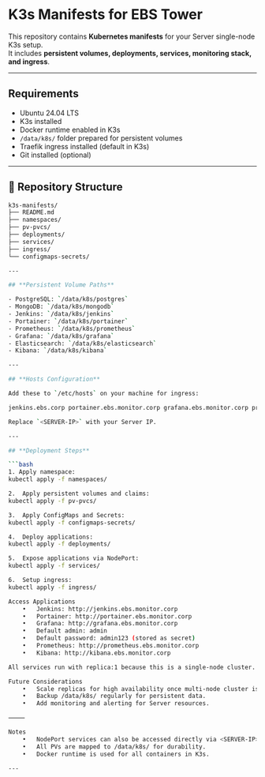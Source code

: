 # K3s Manifests for EBS Tower

This repository contains **Kubernetes manifests** for your Server single-node K3s setup.  
It includes **persistent volumes, deployments, services, monitoring stack, and ingress**.

---

## **Requirements**

- Ubuntu 24.04 LTS
- K3s installed
- Docker runtime enabled in K3s
- `/data/k8s/` folder prepared for persistent volumes
- Traefik ingress installed (default in K3s)
- Git installed (optional)

---

##  📁  **Repository Structure**

```bash
k3s-manifests/
├── README.md
├── namespaces/
├── pv-pvcs/
├── deployments/
├── services/
├── ingress/
└── configmaps-secrets/

---

## **Persistent Volume Paths**

- PostgreSQL: `/data/k8s/postgres`
- MongoDB: `/data/k8s/mongodb`
- Jenkins: `/data/k8s/jenkins`
- Portainer: `/data/k8s/portainer`
- Prometheus: `/data/k8s/prometheus`
- Grafana: `/data/k8s/grafana`
- Elasticsearch: `/data/k8s/elasticsearch`
- Kibana: `/data/k8s/kibana`

---

## **Hosts Configuration**

Add these to `/etc/hosts` on your machine for ingress:

jenkins.ebs.corp portainer.ebs.monitor.corp grafana.ebs.monitor.corp prometheus.ebs.monitor.corp kibana.ebs.monitor.corp

Replace `<SERVER-IP>` with your Server IP.

---

## **Deployment Steps**

```bash
1. Apply namespace:
kubectl apply -f namespaces/

2.	Apply persistent volumes and claims:
kubectl apply -f pv-pvcs/

3.	Apply ConfigMaps and Secrets:
kubectl apply -f configmaps-secrets/

4.	Deploy applications:
kubectl apply -f deployments/

5.	Expose applications via NodePort:
kubectl apply -f services/

6.	Setup ingress:
kubectl apply -f ingress/

Access Applications
	•	Jenkins: http://jenkins.ebs.monitor.corp
	•	Portainer: http://portainer.ebs.monitor.corp
	•	Grafana: http://grafana.ebs.monitor.corp
	•	Default admin: admin
	•	Default password: admin123 (stored as secret)
	•	Prometheus: http://prometheus.ebs.monitor.corp
	•	Kibana: http://kibana.ebs.monitor.corp

All services run with replica:1 because this is a single-node cluster. Scale replicas safely after adding more nodes.

Future Considerations
	•	Scale replicas for high availability once multi-node cluster is ready.
	•	Backup /data/k8s/ regularly for persistent data.
	•	Add monitoring and alerting for Server resources.

⸻

Notes
	•	NodePort services can also be accessed directly via <SERVER-IP>:<nodePort>.
	•	All PVs are mapped to /data/k8s/ for durability.
	•	Docker runtime is used for all containers in K3s.

---